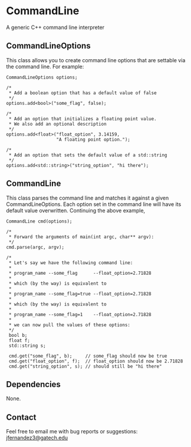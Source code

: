 # CommandLine

A generic C++ command line interpreter

## CommandLineOptions

This class allows you to create command line options that are settable
via the command line. For example:

    CommandLineOptions options;
     
    /*
     * Add a boolean option that has a default value of false
     */
    options.add<bool>("some_flag", false);
     
    /*
     * Add an option that initializes a floating point value.
     * We also add an optional description
     */
    options.add<float>("float_option", 3.14159,
                       "A floating point option.");
     
    /*
     * Add an option that sets the default value of a std::string
     */
	options.add<std::string>("string_option", "hi there");

## CommandLine

This class parses the command line and matches it against a given
CommandLineOptions. Each option set in the command line will have its
default value overwritten. Continuing the above example,

    CommandLine cmd(options);
     
    /*
     * Forward the arguments of main(int argc, char** argv):
     */
    cmd.parse(argc, argv);
     
    /*
     * Let's say we have the following command line:
     *
     * program_name --some_flag      --float_option=2.71828
     *
     * which (by the way) is equivalent to 
     *
     * program_name --some_flag=true --float_option=2.71828
     *
     * which (by the way) is equivalent to
     *
     * program_name --some_flag=1    --float_option=2.71828
     *
     * we can now pull the values of these options:
     */
     bool b;
     float f;
     std::string s;
     
     cmd.get("some_flag", b);     // some_flag should now be true
     cmd.get("float_option", f);  // float_option should now be 2.71828
     cmd.get("string_option", s); // should still be "hi there"

## Dependencies

None.

## Contact

Feel free to email me with bug reports or suggestions:
jfernandez3@gatech.edu
